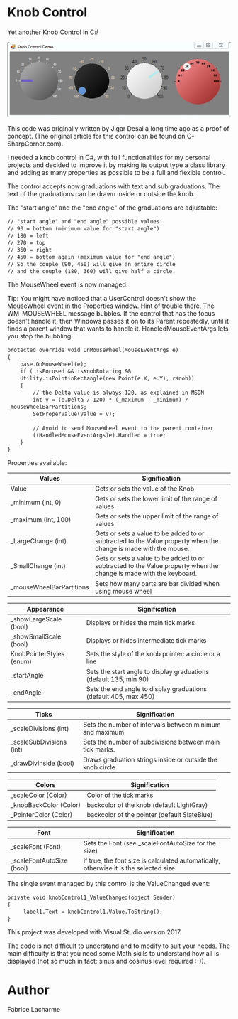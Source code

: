 # Knob Control
Yet another Knob Control in C#

![GitHub Logo](/gifs/knobcontrol.jpg)

This code was originally written by Jigar Desai a long time ago as a proof of concept. (The original article for this control can be found on C-SharpCorner.com).

I needed a knob control in C#, with full functionalities for my personal projects and decided to improve it by making its output type a class library and adding as many properties as possible to be a full and flexible control.

The control accepts now graduations with text and sub graduations.
The text of the graduations can be drawn inside or outside the knob.

The "start angle" and the "end angle" of the graduations are adjustable:
```
// "start angle" and "end angle" possible values:
// 90 = bottom (minimum value for "start angle")
// 180 = left
// 270 = top
// 360 = right
// 450 = bottom again (maximum value for "end angle")
// So the couple (90, 450) will give an entire circle 
// and the couple (180, 360) will give half a circle.
```

The MouseWheel event is now managed.

Tip: You might have noticed that a UserControl doesn't show the MouseWheel event in the Properties window. 
Hint of trouble there. The WM_MOUSEWHEEL message bubbles. 
If the control that has the focus doesn't handle it, then Windows passes it on to its Parent repeatedly, until it finds a parent window that wants to handle it.
HandledMouseEventArgs lets you stop the bubbling.

```
protected override void OnMouseWheel(MouseEventArgs e)
{           
    base.OnMouseWheel(e);
    if ( isFocused && isKnobRotating && 
    Utility.isPointinRectangle(new Point(e.X, e.Y), rKnob))
    {                
        // the Delta value is always 120, as explained in MSDN
        int v = (e.Delta / 120) * (_maximum - _minimum) / _mouseWheelBarPartitions;
        SetProperValue(Value + v);

        // Avoid to send MouseWheel event to the parent container
        ((HandledMouseEventArgs)e).Handled = true;
    }
}
```

Properties available:

|**Values**                | Signification |
| ------------ | ------------- |
|Value                     | Gets or sets the value of the Knob |
|_minimum (int, 0)         | Gets or sets the lower limit of the range of values |
|_maximum (int, 100)       | Gets or sets the upper limit of the range of values |
|_LargeChange (int)        | Gets or sets a value to be added to or subtracted to the Value property when the change is made with the mouse. |
|_SmallChange (int)        | Gets or sets a value to be added to or subtracted to the Value property when the change is made with the keyboard. |
|_mouseWheelBarPartitions  | Sets how many parts are bar divided when using mouse wheel |


|**Appearance**            | Signification |
| ------------ | ------------- |
|_showLargeScale (bool)    | Displays or hides the main tick marks |
|_showSmallScale (bool)    | Displays or hides intermediate tick marks |
|KnobPointerStyles (enum)  | Sets the style of the knob pointer: a circle or a line |
|_startAngle               | Sets the start angle to display graduations (default 135, min 90) |
|_endAngle                 | Sets the end angle to display graduations (default 405, max 450) |

|**Ticks**                 | Signification |
| ------------ | ------------- |
|_scaleDivisions (int)     | Sets the number of intervals between minimum and maximum |
|_scaleSubDivisions (int)  | Sets the number of subdivisions between main tick marks. |
|_drawDivInside (bool)     | Draws graduation strings inside or outside the knob circle |
                      
|**Colors**                | Signification |
| ------------ | ------------- |
|_scaleColor (Color)       | Color of the tick marks |
|_knobBackColor (Color)    | backcolor of the knob (default LightGray) |
|_PointerColor (Color)     | backcolor of the pointer (default SlateBlue) |

|**Font**                  | Signification |
| ------------ | ------------- |
|_scaleFont (Font)         | Sets the Font (see _scaleFontAutoSize for the size) |
|_scaleFontAutoSize (bool) | if true, the font size is calculated automatically, otherwise it is the selected size |



The single event managed by this control is the ValueChanged event:
```
private void knobControl1_ValueChanged(object Sender)
{
     label1.Text = knobControl1.Value.ToString();
}
```
This project was developed with Visual Studio version 2017.

The code is not difficult to understand and to modify to suit your needs. 
The main difficulty is that you need some Math skills to understand how all is displayed (not so much in fact: sinus and cosinus level required :-)).

# Author
Fabrice Lacharme
